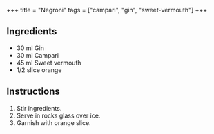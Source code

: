 +++
title = "Negroni"
tags = ["campari", "gin", "sweet-vermouth"]
+++

## Ingredients

- 30 ml Gin
- 30 ml Campari
- 45 ml Sweet vermouth
- 1/2 slice orange

## Instructions

1. Stir ingredients.
2. Serve in rocks glass over ice.
3. Garnish with orange slice.
